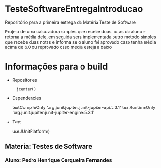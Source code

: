 # TesteSoftwareEntregaIntroducao
Repositório para a primeira entrega da Matéria Teste de Software


Projeto de uma calculadora simples que recebe duas notas do aluno e retorna a média dele, em seguida sera implementada outro metodo simples que recebe duas notas e informa se o aluno foi aprovado caso tenha média acima de 6.0 ou reprovado caso média esteja a baixo

# Informações para o build 

* Repositories

        jcenter()

* Dependencies

    testCompileOnly 'org.junit.jupiter:junit-jupiter-api:5.3.1'
    testRuntimeOnly 'org.junit.jupiter:junit-jupiter-engine:5.3.1'

* Test

	useJUnitPlatform()


## Materia: Testes de Software
### Aluno: Pedro Henrique Cerqueira Fernandes